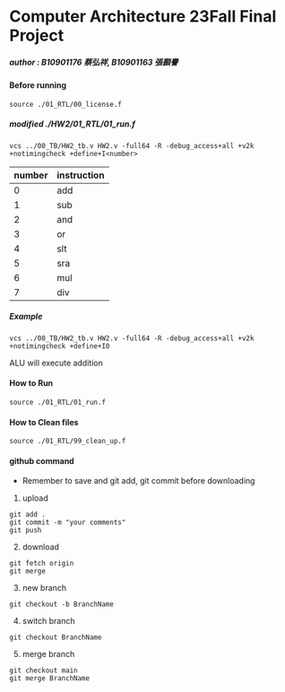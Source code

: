 # Computer Architecture 23Fall Final Project
##### author : B10901176 蔡弘祥, B10901163 張顥譽
#### Before running
```shell
source ./01_RTL/00_license.f
```
##### modified ./HW2/01_RTL/01_run.f
```
vcs ../00_TB/HW2_tb.v HW2.v -full64 -R -debug_access+all +v2k +notimingcheck +define+I<number>
```


|number |instruction|
|-------|-----------|
|0      |add        |
|1      |sub        |
|2      |and        |
|3      |or         |
|4      |slt        |
|5      |sra        |
|6      |mul        |
|7      |div        |

##### Example
```
vcs ../00_TB/HW2_tb.v HW2.v -full64 -R -debug_access+all +v2k +notimingcheck +define+I0
```

ALU will execute addition
  
#### How to Run
```shell
source ./01_RTL/01_run.f
```

#### How to Clean files
```shell
source ./01_RTL/99_clean_up.f
```

#### github command
* Remember to save and git add, git commit before downloading

1. upload
```shell
git add .
git commit -m "your comments"
git push
```

2. download
```shell
git fetch origin
git merge
```

3. new branch
```shell
git checkout -b BranchName
```

4. switch branch
```shell
git checkout BranchName
```

5. merge branch
```shell
git checkout main
git merge BranchName
```